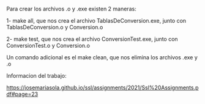 Para crear los archivos .o y .exe existen 2 maneras:

1- make all, que nos crea el archivo TablasDeConversion.exe, junto con TablasDeConversion.o y Conversion.o

2- make test, que nos crea el archivo ConversionTest.exe, junto con ConversionTest.o y Conversion.o

Un comando adicional es el make clean, que nos elimina los archivos .exe y .o

Informacion del trabajo:

https://josemariasola.github.io/ssl/assignments/2021/Ssl%20Assignments.pdf#page=23